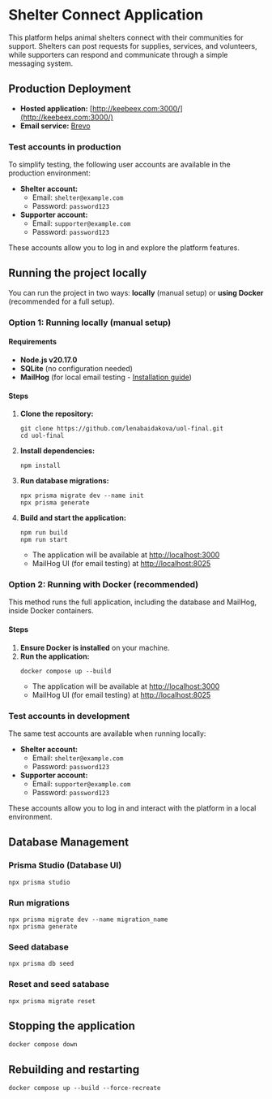 # Shelter Connect Application

This platform helps animal shelters connect with their communities for support. Shelters can post requests 
for supplies, services, and volunteers, while supporters can respond and communicate through a simple messaging system.

## Production Deployment

- **Hosted application:** [http://keebeex.com:3000/](http://keebeex.com:3000/)
- **Email service:** [Brevo](https://www.brevo.com/)

### **Test accounts in production**

To simplify testing, the following user accounts are available in the production environment:

- **Shelter account:**
    - Email: `shelter@example.com`
    - Password: `password123`
- **Supporter account:**
    - Email: `supporter@example.com`
    - Password: `password123`

These accounts allow you to log in and explore the platform features.

## Running the project locally

You can run the project in two ways: **locally** (manual setup) or **using Docker** (recommended for a full setup).

### **Option 1: Running locally (manual setup)**

#### **Requirements**

- **Node.js v20.17.0**
- **SQLite** (no configuration needed)
- **MailHog** (for local email testing - [Installation guide](https://github.com/mailhog/MailHog))

#### **Steps**

1. **Clone the repository:**
   ```shell
   git clone https://github.com/lenabaidakova/uol-final.git
   cd uol-final
   ```
2. **Install dependencies:**
   ```shell
   npm install
   ```
3. **Run database migrations:**
   ```shell
   npx prisma migrate dev --name init
   npx prisma generate
   ```
4. **Build and start the application:**
   ```shell
   npm run build
   npm run start
   ```
    - The application will be available at [http://localhost:3000](http://localhost:3000)
    - MailHog UI (for email testing) at [http://localhost:8025](http://localhost:8025)

### **Option 2: Running with Docker (recommended)**

This method runs the full application, including the database and MailHog, inside Docker containers.

#### **Steps**

1. **Ensure Docker is installed** on your machine.
2. **Run the application:**
   ```shell
   docker compose up --build
   ```
    - The application will be available at [http://localhost:3000](http://localhost:3000)
    - MailHog UI (for email testing) at [http://localhost:8025](http://localhost:8025)

### **Test accounts in development**

The same test accounts are available when running locally:

- **Shelter account:**
    - Email: `shelter@example.com`
    - Password: `password123`
- **Supporter account:**
    - Email: `supporter@example.com`
    - Password: `password123`

These accounts allow you to log in and interact with the platform in a local environment.

## **Database Management**

### **Prisma Studio (Database UI)**

```shell
npx prisma studio
```

### **Run migrations**

```shell
npx prisma migrate dev --name migration_name
npx prisma generate
```

### **Seed database**

```shell
npx prisma db seed
```

### **Reset and seed satabase**

```shell
npx prisma migrate reset
```

## **Stopping the application**

```shell
docker compose down
```

## **Rebuilding and restarting**

```shell
docker compose up --build --force-recreate
```
